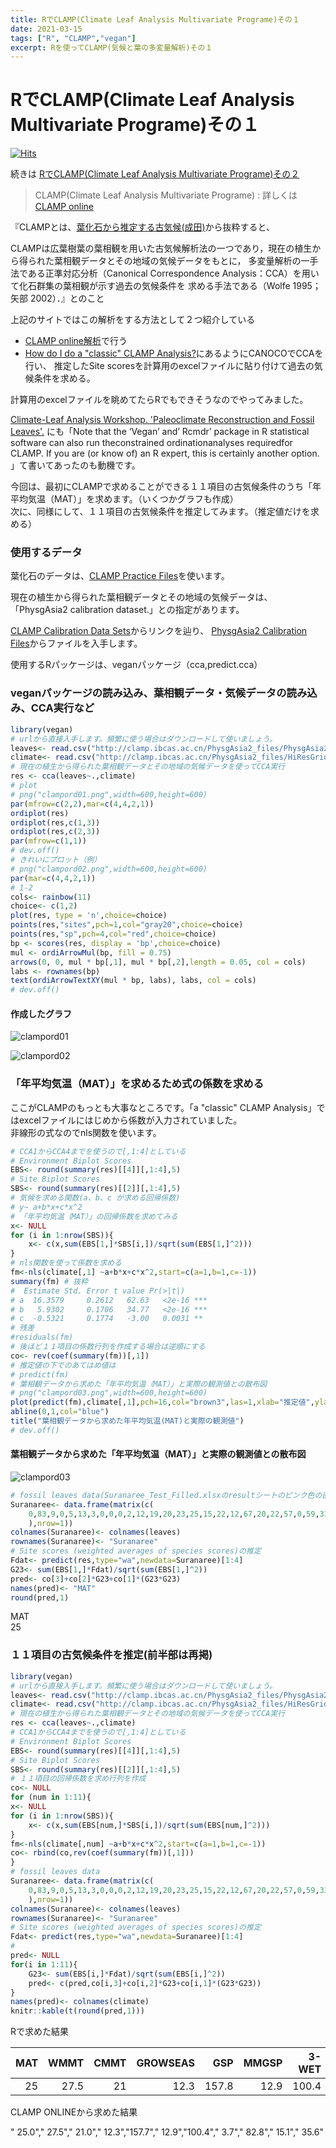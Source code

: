 ```yaml
---
title: RでCLAMP(Climate Leaf Analysis Multivariate Programe)その１
date: 2021-03-15
tags: ["R", "CLAMP","vegan"]
excerpt: Rを使ってCLAMP(気候と葉の多変量解析)その１
---
```


# RでCLAMP(Climate Leaf Analysis Multivariate Programe)その１

[![Hits](https://hits.seeyoufarm.com/api/count/incr/badge.svg?url=https%3A%2F%2Fgitpress.io%2F%40statrstart%2FCLAMP01&count_bg=%2379C83D&title_bg=%23555555&icon=&icon_color=%23E7E7E7&title=hits&edge_flat=false)](https://hits.seeyoufarm.com)

続きは [RでCLAMP(Climate Leaf Analysis Multivariate Programe)その２](https://gitpress.io/@statrstart/CLAMP02)

> CLAMP(Climate Leaf Analysis Multivariate Programe) : 詳しくは[CLAMP online](http://clamp.ibcas.ac.cn/CLAMP_Home.html) 

『CLAMPとは、[葉化石から推定する古気候(成田)](https://www.jstage.jst.go.jp/article/chitoka/80/0/80_37/_pdf)から抜粋すると、 
   
CLAMPは広葉樹葉の葉相観を用いた古気候解析法の一つであり，現在の植生から得られた葉相観データとその地域の気候データをもとに，
多変量解析の一手法である正準対応分析（Canonical Correspondence Analysis：CCA）を用いて化石群集の葉相観が示す過去の気候条件を
求める手法である（Wolfe 1995； 矢部 2002）．』とのこと

上記のサイトではこの解析をする方法として２つ紹介している
- [CLAMP online解析](http://clamp.ibcas.ac.cn/CLAMP_Analysis_Online2/enterdata.do)で行う
- [How do I do a "classic" CLAMP Analysis?](http://clamp.ibcas.ac.cn/CLAMP_Classic.html)にあるようにCANOCOでCCAを行い、
推定したSite scoresを計算用のexcelファイルに貼り付けて過去の気候条件を求める。

計算用のexcelファイルを眺めてたらRでもできそうなのでやってみました。

[Climate-Leaf Analysis Workshop. 'Paleoclimate Reconstruction and Fossil Leaves'.](https://www.researchgate.net/publication/309619449_Climate-Leaf_Analysis_Workshop_%27Paleoclimate_Reconstruction_and_Fossil_Leaves%27_Alberta_Palaeontology_Society_-_Paleo_2016)
にも「Note that the ‘Vegan’ and’ Rcmdr’ package in R statistical software can also run theconstrained ordinationanalyses requiredfor CLAMP.
If you are (or know of) an R expert, this is certainly another option. 」て書いてあったのも動機です。

今回は、最初にCLAMPで求めることができる１１項目の古気候条件のうち「年平均気温（MAT）」を求めます。（いくつかグラフも作成）  
次に、同様にして、１１項目の古気候条件を推定してみます。（推定値だけを求める）  

### 使用するデータ

葉化石のデータは、[CLAMP Practice Files](http://clamp.ibcas.ac.cn/CLAMP_Practice.html)を使います。

現在の植生から得られた葉相観データとその地域の気候データは、「PhysgAsia2 calibration dataset.」との指定があります。

[CLAMP Calibration Data Sets](http://clamp.ibcas.ac.cn/CLAMP_Calibration.html)からリンクを辿り、
[PhysgAsia2 Calibration Files](http://clamp.ibcas.ac.cn/CLAMP_PhysgAsia2.html)からファイルを入手します。  

使用するRパッケージは、veganパッケージ（cca,predict.cca）

### veganパッケージの読み込み、葉相観データ・気候データの読み込み、CCA実行など

```R
library(vegan)
# urlから直接入手します。頻繁に使う場合はダウンロードして使いましょう。
leaves<- read.csv("http://clamp.ibcas.ac.cn/PhysgAsia2_files/PhysgAsia2.csv",row.names=1,check.names=F)
climate<- read.csv("http://clamp.ibcas.ac.cn/PhysgAsia2_files/HiResGridMetAsia2.csv",row.names=1,check.names=F)
# 現在の植生から得られた葉相観データとその地域の気候データを使ってCCA実行
res <- cca(leaves~.,climate) 
# plot
# png("clampord01.png",width=600,height=600)
par(mfrow=c(2,2),mar=c(4,4,2,1))
ordiplot(res)
ordiplot(res,c(1,3))
ordiplot(res,c(2,3))
par(mfrow=c(1,1))
# dev.off()
# きれいにプロット（例）
# png("clampord02.png",width=600,height=600)
par(mar=c(4,4,2,1))
# 1-2
cols<- rainbow(11)
choice<- c(1,2)
plot(res, type = 'n',choice=choice)
points(res,"sites",pch=1,col="gray20",choice=choice)
points(res,"sp",pch=4,col="red",choice=choice)
bp <- scores(res, display = 'bp',choice=choice)
mul <- ordiArrowMul(bp, fill = 0.75)
arrows(0, 0, mul * bp[,1], mul * bp[,2],length = 0.05, col = cols)
labs <- rownames(bp)
text(ordiArrowTextXY(mul * bp, labs), labs, col = cols)
# dev.off()
```

#### 作成したグラフ

![clampord01](https://raw.githubusercontent.com/statrstart/statrstart.github.com/master/source/images/clampord01.png)

![clampord02](https://raw.githubusercontent.com/statrstart/statrstart.github.com/master/source/images/clampord02.png)

### 「年平均気温（MAT）」を求めるため式の係数を求める

ここがCLAMPのもっとも大事なところです。「a "classic" CLAMP Analysis」ではexcelファイルにはじめから係数が入力されていました。  
非線形の式なのでnls関数を使います。

```R
# CCA1からCCA4までを使うので[,1:4]としている
# Environment Biplot Scores
EBS<- round(summary(res)[[4]][,1:4],5)
# Site Biplot Scores
SBS<- round(summary(res)[[2]][,1:4],5)
# 気候を求める関数(a、b、c が求める回帰係数)
# y~ a+b*x+c*x^2 
# 「年平均気温（MAT）」の回帰係数を求めてみる
x<- NULL
for (i in 1:nrow(SBS)){
	x<- c(x,sum(EBS[1,]*SBS[i,])/sqrt(sum(EBS[1,]^2)))
}
# nls関数を使って係数を求める
fm<-nls(climate[,1] ~a+b*x+c*x^2,start=c(a=1,b=1,c=-1)) 
summary(fm) # 抜粋
#  Estimate Std. Error t value Pr(>|t|)    
# a  16.3579     0.2612   62.63   <2e-16 ***
# b   5.9302     0.1706   34.77   <2e-16 ***
# c  -0.5321     0.1774   -3.00   0.0031 **    
# 残差
#residuals(fm)
# 後ほど１１項目の係数行列を作成する場合は逆順にする 
co<- rev(coef(summary(fm))[,1])
# 推定値の下でのあてはめ値は
# predict(fm)
# 葉相観データから求めた「年平均気温（MAT）」と実際の観測値との散布図
# png("clampord03.png",width=600,height=600)
plot(predict(fm),climate[,1],pch=16,col="brown3",las=1,xlab="推定値",ylab="実測値",xlim=c(0,30),ylim=c(0,30),xaxs="i",yaxs="i")
abline(0,1,col="blue")
title("葉相観データから求めた年平均気温(MAT)と実際の観測値")
# dev.off()
```

#### 葉相観データから求めた「年平均気温（MAT）」と実際の観測値との散布図

![clampord03](https://raw.githubusercontent.com/statrstart/statrstart.github.com/master/source/images/clampord03.png)

```R
# fossil leaves data(Suranaree_Test_Filled.xlsxのresultシートのピンク色の部分)
Suranaree<- data.frame(matrix(c(
	0,83,9,0,5,13,3,0,0,0,2,12,19,20,23,25,15,22,12,67,20,22,57,0,59,33,6,2,0,98,3
	),nrow=1))
colnames(Suranaree)<- colnames(leaves)
rownames(Suranaree)<- "Suranaree"
# Site scores (weighted averages of species scores)の推定
Fdat<- predict(res,type="wa",newdata=Suranaree)[1:4]
G23<- sum(EBS[1,]*Fdat)/sqrt(sum(EBS[1,]^2))
pred<- co[3]+co[2]*G23+co[1]*(G23*G23)
names(pred)<- "MAT"
round(pred,1)
```

MAT   
 25     

### １１項目の古気候条件を推定(前半部は再掲)

```R
library(vegan)
# urlから直接入手します。頻繁に使う場合はダウンロードして使いましょう。
leaves<- read.csv("http://clamp.ibcas.ac.cn/PhysgAsia2_files/PhysgAsia2.csv",row.names=1,check.names=F)
climate<- read.csv("http://clamp.ibcas.ac.cn/PhysgAsia2_files/HiResGridMetAsia2.csv",row.names=1,check.names=F)
# 現在の植生から得られた葉相観データとその地域の気候データを使ってCCA実行
res <- cca(leaves~.,climate) 
# CCA1からCCA4までを使うので[,1:4]としている
# Environment Biplot Scores
EBS<- round(summary(res)[[4]][,1:4],5)
# Site Biplot Scores
SBS<- round(summary(res)[[2]][,1:4],5)
# １１項目の回帰係数を求め行列を作成
co<- NULL
for (num in 1:11){
x<- NULL
for (i in 1:nrow(SBS)){
	x<- c(x,sum(EBS[num,]*SBS[i,])/sqrt(sum(EBS[num,]^2)))
}
fm<-nls(climate[,num] ~a+b*x+c*x^2,start=c(a=1,b=1,c=-1)) 
co<- rbind(co,rev(coef(summary(fm))[,1]))
}
# fossil leaves data
Suranaree<- data.frame(matrix(c(
	0,83,9,0,5,13,3,0,0,0,2,12,19,20,23,25,15,22,12,67,20,22,57,0,59,33,6,2,0,98,3
	),nrow=1))
colnames(Suranaree)<- colnames(leaves)
rownames(Suranaree)<- "Suranaree"
# Site scores (weighted averages of species scores)の推定
Fdat<- predict(res,type="wa",newdata=Suranaree)[1:4]
#
pred<- NULL
for(i in 1:11){
	G23<- sum(EBS[i,]*Fdat)/sqrt(sum(EBS[i,]^2))
	pred<- c(pred,co[i,3]+co[i,2]*G23+co[i,1]*(G23*G23))
}
names(pred)<- colnames(climate)
knitr::kable(t(round(pred,1)))
```

Rで求めた結果

| MAT| WMMT| CMMT| GROWSEAS|   GSP| MMGSP| 3-WET| 3-DRY|   RH|   SH| ENTHAL|
|---:|----:|----:|--------:|-----:|-----:|-----:|-----:|----:|----:|------:|
|  25| 27.5|   21|     12.3| 157.8|  12.9| 100.4|   3.7| 82.8| 15.1|   35.6|

 
CLAMP ONLINEから求めた結果  

" 25.0"," 27.5"," 21.0"," 12.3","157.7"," 12.9","100.4","  3.7"," 82.8"," 15.1"," 35.6"


